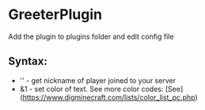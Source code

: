 # GreeterPlugin

Add the plugin to plugins folder and edit config file

## Syntax:
- '<player>' - get nickname of player joined to your server
- &1 - set color of text. See more color codes: [See] (https://www.digminecraft.com/lists/color_list_pc.php)
